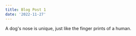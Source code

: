 ```yaml
---
title: Blog Post 1
date: '2022-11-27'
---
```


A dog's nose is unique, just like the finger prints of a human.
